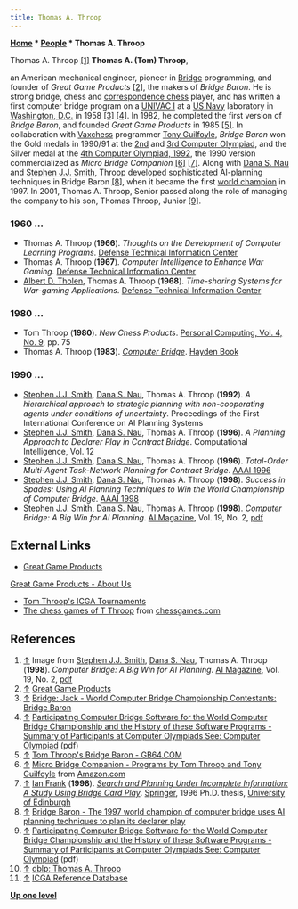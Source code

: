 ```yaml
---
title: Thomas A. Throop
---
```

**[Home](Home "Home") \* [People](People "People") \* Thomas A. Throop**



 [](File:ThomasAThroop.jpg) Thomas A. Throop <a id="cite-note-1" href="#cite-ref-1">[1]</a> 
**Thomas A. (Tom) Throop**,  

an American mechanical engineer, pioneer in [Bridge](index.php?title=Bridge&action=edit&redlink=1 "Bridge (page does not exist)") programming, and founder of *Great Game Products* <a id="cite-note-2" href="#cite-ref-2">[2]</a>, the makers of *Bridge Baron*. 
He is strong bridge, chess and [correspondence chess](https://en.wikipedia.org/wiki/Correspondence_chess) player, and has written a first computer bridge program on a [UNIVAC I](index.php?title=UNIVAC_I&action=edit&redlink=1 "UNIVAC I (page does not exist)") at a [US Navy](https://en.wikipedia.org/wiki/United_States_Navy) laboratory in [Washington, D.C.](https://en.wikipedia.org/wiki/Washington,_D.C.) in 1958 <a id="cite-note-3" href="#cite-ref-3">[3]</a> <a id="cite-note-4" href="#cite-ref-4">[4]</a>. 
In 1982, he completed the first version of *Bridge Baron*, and founded *Great Game Products* in 1985 <a id="cite-note-5" href="#cite-ref-5">[5]</a>. 
In collaboration with [Vaxchess](Vaxchess "Vaxchess") programmer [Tony Guilfoyle](Tony_Guilfoyle "Tony Guilfoyle"), *Bridge Baron* won the Gold medals in 1990/91 at the [2nd](2nd_Computer_Olympiad#Bridge "2nd Computer Olympiad") and [3rd Computer Olympiad](3rd_Computer_Olympiad#Bridge "3rd Computer Olympiad"), and the Silver medal at the [4th Computer Olympiad, 1992](4th_Computer_Olympiad#Bridge "4th Computer Olympiad"), the 1990 version commercialized as *Micro Bridge Companion* <a id="cite-note-6" href="#cite-ref-6">[6]</a> <a id="cite-note-7" href="#cite-ref-7">[7]</a>. 
Along with [Dana S. Nau](Dana_S._Nau "Dana S. Nau") and [Stephen J.J. Smith](Stephen_J.J._Smith "Stephen J.J. Smith"), Throop developed sophisticated AI-planning techniques in Bridge Baron <a id="cite-note-8" href="#cite-ref-8">[8]</a>, when it became the first [world champion](https://en.wikipedia.org/wiki/Computer_bridge#World_Computer-Bridge_Championship) in 1997. 
In 2001, Thomas A. Throop, Senior passed along the role of managing the company to his son, Thomas Throop, Junior <a id="cite-note-9" href="#cite-ref-9">[9]</a>. 



### 1960 ...


* Thomas A. Throop (**1966**). *Thoughts on the Development of Computer Learning Programs*. [Defense Technical Information Center](https://en.wikipedia.org/wiki/Defense_Technical_Information_Center)
* Thomas A. Throop (**1967**). *Computer Intelligence to Enhance War Gaming*. [Defense Technical Information Center](https://en.wikipedia.org/wiki/Defense_Technical_Information_Center)
* [Albert D. Tholen](http://www.worldcat.org/identities/lccn-n82-208460), Thomas A. Throop (**1968**). *Time-sharing Systems for War-gaming Applications*. [Defense Technical Information Center](https://en.wikipedia.org/wiki/Defense_Technical_Information_Center)


### 1980 ...


* Tom Throop (**1980**). *New Chess Products*. [Personal Computing, Vol. 4, No. 9](Personal_Computing#4_9 "Personal Computing"), pp. 75
* Thomas A. Throop (**1983**). *[Computer Bridge](http://www.worldcat.org/title/computer-bridge/oclc/9557904)*. [Hayden Book](https://en.wikipedia.org/wiki/Hayden_Books)


### 1990 ...


* [Stephen J.J. Smith](Stephen_J.J._Smith "Stephen J.J. Smith"), [Dana S. Nau](Dana_S._Nau "Dana S. Nau"), Thomas A. Throop (**1992**). *A hierarchical approach to strategic planning with non-cooperating agents under conditions of uncertainty*. Proceedings of the First International Conference on AI Planning Systems
* [Stephen J.J. Smith](Stephen_J.J._Smith "Stephen J.J. Smith"), [Dana S. Nau](Dana_S._Nau "Dana S. Nau"), Thomas A. Throop (**1996**). *A Planning Approach to Declarer Play in Contract Bridge*. Computational Intelligence, Vol. 12
* [Stephen J.J. Smith](Stephen_J.J._Smith "Stephen J.J. Smith"), [Dana S. Nau](Dana_S._Nau "Dana S. Nau"), Thomas A. Throop (**1996**). *Total-Order Multi-Agent Task-Network Planning for Contract Bridge*. [AAAI 1996](Conferences#AAAI-96 "Conferences")
* [Stephen J.J. Smith](Stephen_J.J._Smith "Stephen J.J. Smith"), [Dana S. Nau](Dana_S._Nau "Dana S. Nau"), Thomas A. Throop (**1998**). *Success in Spades: Using AI Planning Techniques to Win the World Championship of Computer Bridge*. [AAAI 1998](Conferences#AAAI-98 "Conferences")
* [Stephen J.J. Smith](Stephen_J.J._Smith "Stephen J.J. Smith"), [Dana S. Nau](Dana_S._Nau "Dana S. Nau"), Thomas A. Throop (**1998**). *Computer Bridge: A Big Win for AI Planning*. [AI Magazine](AAAI#AIMAG "AAAI"), Vol. 19, No. 2, [pdf](http://www.cs.umd.edu/~nau/papers/smith1998computer.pdf)


## External Links


* [Great Game Products](http://www.greatgameproducts.com/)


 [Great Game Products - About Us](http://www.greatgameproducts.com/about_us)
* [Tom Throop's ICGA Tournaments](https://www.game-ai-forum.org/icga-tournaments/person.php?id=264)
* [The chess games of T Throop](http://www.chessgames.com/perl/chessplayer?pid=18652) from [chessgames.com](http://www.chessgames.com/index.html)


## References


1. <a id="cite-ref-1" href="#cite-note-1">↑</a> Image from [Stephen J.J. Smith](Stephen_J.J._Smith "Stephen J.J. Smith"), [Dana S. Nau](Dana_S._Nau "Dana S. Nau"), Thomas A. Throop (**1998**). *Computer Bridge: A Big Win for AI Planning*. [AI Magazine](AAAI#AIMAG "AAAI"), Vol. 19, No. 2, [pdf](http://www.cs.umd.edu/~nau/papers/smith1998computer.pdf)
2. <a id="cite-ref-2" href="#cite-note-2">↑</a> [Great Game Products](http://www.greatgameproducts.com/)
3. <a id="cite-ref-3" href="#cite-note-3">↑</a> [Bridge: Jack - World Computer Bridge Championship Contestants: Bridge Baron](http://www.jackbridge.com/ewkprt.htm#bridgebaron)
4. <a id="cite-ref-4" href="#cite-note-4">↑</a> [Participating Computer Bridge Software for the World Computer Bridge Championship and the History of these Software Programs - Summary of Participants at Computer Olympiads See: Computer Olympiad](http://www.bridgeguys.com/CGlossary/Computer/CBProgrammers.pdf) (pdf)
5. <a id="cite-ref-5" href="#cite-note-5">↑</a> [Tom Throop's Bridge Baron - GB64.COM](http://www.gb64.com/game.php?id=17023&d=39)
6. <a id="cite-ref-6" href="#cite-note-6">↑</a> [Micro Bridge Companion - Programs by Tom Throop and Tony Guilfoyle](https://www.amazon.com/BRIDGE-COMPANION-DISKETTE-PROGRAMS-GUILFOYLE/dp/B000KX4VPC) from [Amazon.com](https://en.wikipedia.org/wiki/Amazon.com)
7. <a id="cite-ref-7" href="#cite-note-7">↑</a> [Ian Frank](Ian_Frank "Ian Frank") (**1998**). *[Search and Planning Under Incomplete Information: A Study Using Bridge Card Play](http://www.goodreads.com/book/show/7998822-search-and-planning-under-incomplete-information)*. [Springer](https://en.wikipedia.org/wiki/Springer_Science%2BBusiness_Media), 1996 Ph.D. thesis, [University of Edinburgh](University_of_Edinburgh "University of Edinburgh")
8. <a id="cite-ref-8" href="#cite-note-8">↑</a> [Bridge Baron - The 1997 world champion of computer bridge uses AI planning techniques to plan its declarer play](http://www.cs.umd.edu/%7Enau/bridge/bridge.html)
9. <a id="cite-ref-9" href="#cite-note-9">↑</a> [Participating Computer Bridge Software for the World Computer Bridge Championship and the History of these Software Programs - Summary of Participants at Computer Olympiads See: Computer Olympiad](http://www.bridgeguys.com/CGlossary/Computer/CBProgrammers.pdf) (pdf)
10. <a id="cite-ref-10" href="#cite-note-10">↑</a> [dblp: Thomas A. Throop](https://dblp.uni-trier.de/pers/hd/t/Throop:Thomas_A=.html)
11. <a id="cite-ref-11" href="#cite-note-11">↑</a> [ICGA Reference Database](ICGA_Journal#RefDB "ICGA Journal")

**[Up one level](People "People")**







 
